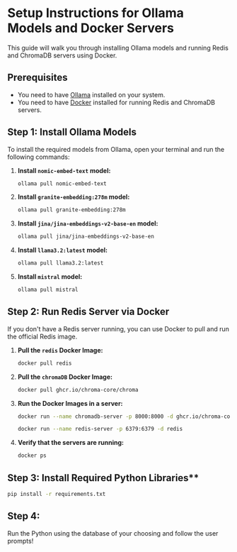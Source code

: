 # Setup Instructions for Ollama Models and Docker Servers

This guide will walk you through installing Ollama models and running Redis and ChromaDB servers using Docker.

## Prerequisites

- You need to have [Ollama](https://ollama.com/) installed on your system.
- You need to have [Docker](https://www.docker.com/) installed for running Redis and ChromaDB servers.

## Step 1: Install Ollama Models

To install the required models from Ollama, open your terminal and run the following commands:

1. **Install `nomic-embed-text` model:**
   ```bash
   ollama pull nomic-embed-text
   ```
2. **Install `granite-embedding:278m` model:**
   ```bash
   ollama pull granite-embedding:278m
   ```

3. **Install `jina/jina-embeddings-v2-base-en` model:**
   ```bash
   ollama pull jina/jina-embeddings-v2-base-en
   ```

4. **Install `llama3.2:latest` model:**
   ```bash
   ollama pull llama3.2:latest
   ```
5. **Install `mistral` model:**
   ```bash
   ollama pull mistral
   ```
## Step 2: Run Redis Server via Docker

If you don't have a Redis server running, you can use Docker to pull and run the official Redis image.

1. **Pull the `redis` Docker Image:**
   ```bash
   docker pull redis
   ```
2. **Pull the `chromaDB` Docker Image:**
   ```bash
   docker pull ghcr.io/chroma-core/chroma
   ```

2. **Run the Docker Images in a server:**
   ```bash
   docker run --name chromadb-server -p 8000:8000 -d ghcr.io/chroma-core/chroma
   ```
   ```bash
   docker run --name redis-server -p 6379:6379 -d redis
   ```
3. **Verify that the servers are running:**
   ```bash
   docker ps
   ```
## Step 3: Install Required Python Libraries**
```bash
pip install -r requirements.txt
```
## Step 4:

Run the Python using the database of your choosing and follow the user prompts!


   
